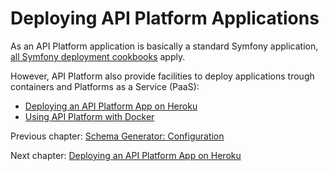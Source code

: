# Deploying API Platform Applications

As an API Platform application is basically a standard Symfony application, [all Symfony deployment cookbooks](http://symfony.com/doc/current/cookbook/deployment/index.html)
apply.

However, API Platform also provide facilities to deploy applications trough containers and Platforms as a Service (PaaS):

* [Deploying an API Platform App on Heroku](heroku.md)
* [Using API Platform with Docker](docker.md)

Previous chapter: [Schema Generator: Configuration](../schema-generator/configuration.md)

Next chapter: [Deploying an API Platform App on Heroku](heroku.md)

